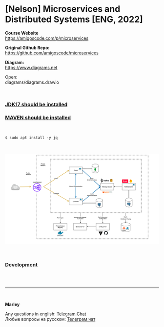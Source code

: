 # [Nelson] Microservices and Distributed Systems [ENG, 2022]

**Course Website**  
https://amigoscode.com/p/microservices

**Original Github Repo:**  
https://github.com/amigoscode/microservices

**Diagram:**  
https://www.diagrams.net

Open:  
diagrams/diagrams.drawio


<br/>

### [JDK17 should be installed](//javadev.org/devtools/jdk/setup/linux/)

### [MAVEN should be installed](//javadev.org/devtools/build/maven/linux/ubuntu/)

<br/>


```
$ sudo apt install -y jq
```

<br/>

![Application](/img/pic-01-diagram.png?raw=true)


<br/>

### [Development](./docs/Development.md)

<br/><br/>

---

<br/>

**Marley**

Any questions in english: <a href="https://javadev.org/chat/">Telegram Chat</a>  
Любые вопросы на русском: <a href="https://javadev.ru/chat/">Телеграм чат</a>
